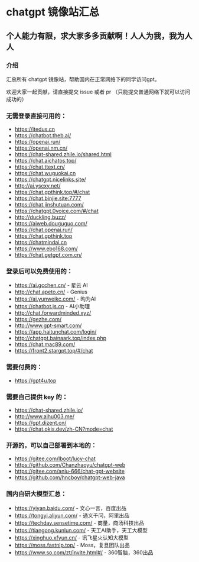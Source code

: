 # chatgpt 镜像站汇总

## 个人能力有限，求大家多多贡献啊！人人为我，我为人人

### 介绍
汇总所有 chatgpt 镜像站，帮助国内在正常网络下的同学访问gpt。

欢迎大家一起贡献，请直接提交 issue 或者 pr （只能提交普通网络下就可以访问成功的）



### 无需登录直接可用的：
- https://itedus.cn
- https://chatbot.theb.ai/
- https://openai.run/
- https://openai.nm.cn/
- https://chat-shared.zhile.io/shared.html
- https://chat.aichatos.top/
- https://chat.ttext.cn/
- https://chat.wuguokai.cn
- https://chatgpt.nicelinks.site/
- http://ai.yscxy.net/
- https://chat.gpthink.top/#/chat
- https://chat.binjie.site:7777
- https://chat.jinshutuan.com/
- https://chatgpt.0voice.com/#/chat
- http://duckling.buzz/
- https://aiweb.douguguo.com/
- https://chat.openai.run/
- https://chat.gpthink.top
- https://chatmindai.cn
- https://www.ebo168.com/
- https://chat.getgpt.com.cn/


### 登录后可以免费使用的：
- https://ai.gcchen.cn/ - 星云 AI
- http://chat.apeto.cn/ - Genius
- https://ai.yunweikc.com/ - 昀为AI
- https://chatbot.js.cn - AI小助理
- http://chat.forwardminded.xyz/
- https://gezhe.com/
- http://www.gpt-smart.com/
- https://app.haitunchat.com/login/
- http://chatgpt.bainaark.top/index.php
- https://chat.mac89.com/
- https://front2.stargpt.top/#/chat


### 需要付费的：
- https://gpt4u.top


### 需要自己提供 key 的：
- https://chat-shared.zhile.io/
- http://www.aihu003.me/
- https://gpt.dizent.cn/
- https://chat.okis.dev/zh-CN?mode=chat


### 开源的，可以自己部署到本地的：
- https://gitee.com/lboot/lucy-chat
- https://github.com/Chanzhaoyu/chatgpt-web
- https://gitee.com/aniu-666/chat-gpt-website
- https://github.com/hncboy/chatgpt-web-java


### 国内自研大模型汇总：
- https://yiyan.baidu.com/ - 文心一言，百度出品
- https://tongyi.aliyun.com/ - 通义千问，阿里出品
- https://techday.sensetime.com/ - 商量，商汤科技出品
- https://tiangong.kunlun.com/ - 天工AI助手，天工大模型
- https://xinghuo.xfyun.cn/ - 讯飞星火认知大模型
- https://moss.fastnlp.top/ - Moss，复旦团队出品
- https://www.so.com/zt/invite.html#/ - 360智脑，360出品

